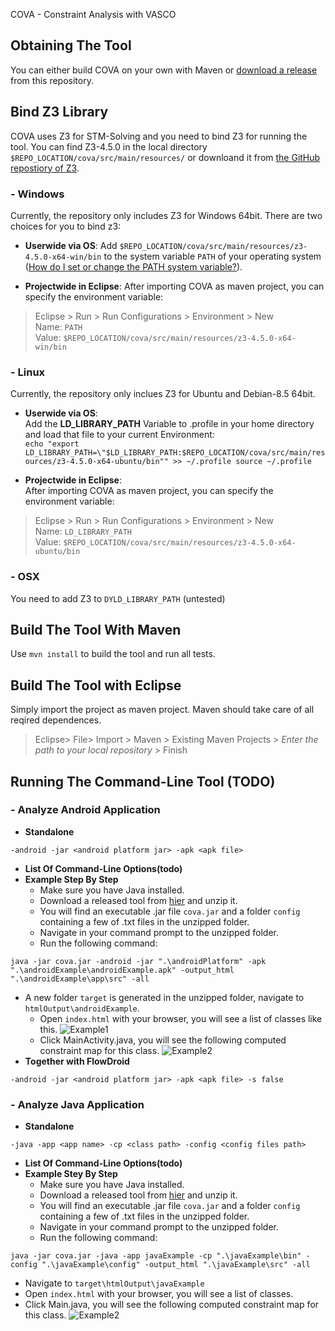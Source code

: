 COVA - Constraint Analysis with VASCO 

## Obtaining The Tool 
You can either build COVA on your own with Maven or [download a release](...) from this repository.

## Bind Z3 Library
COVA uses Z3 for STM-Solving and you need to bind Z3 for running the tool. You can find Z3-4.5.0 in the local directory `$REPO_LOCATION/cova/src/main/resources/` or downloand it from [the GitHub repostiory of Z3](https://github.com/Z3Prover/z3).  
### - Windows
Currently, the repository only includes Z3 for Windows 64bit.
There are two choices for you to bind z3:

- **Userwide via OS**: 
Add `$REPO_LOCATION/cova/src/main/resources/z3-4.5.0-x64-win/bin` to the system variable `PATH` of your operating system ([How do I set or change the PATH system variable?](https://www.java.com/en/download/help/path.xml)).

- **Projectwide in Eclipse**: 
After importing COVA as maven project, you can specify the environment variable: 
> Eclipse > Run > Run Configurations > Environment > New  
Name: `PATH`  
Value: `$REPO_LOCATION/cova/src/main/resources/z3-4.5.0-x64-win/bin`


### - Linux
Currently, the repository only inclues Z3 for Ubuntu and Debian-8.5 64bit.

- **Userwide via OS**:  
Add the **LD_LIBRARY_PATH** Variable to .profile in your home directory and load that file to your current Environment:  
`echo "export LD_LIBRARY_PATH=\"$LD_LIBRARY_PATH:$REPO_LOCATION/cova/src/main/resources/z3-4.5.0-x64-ubuntu/bin"" >> ~/.profile
source ~/.profile`

- **Projectwide in Eclipse**:  
After importing COVA as maven project, you can specify the environment variable:
> Eclipse > Run > Run Configurations > Environment > New  
Name: `LD_LIBRARY_PATH`  
Value: `$REPO_LOCATION/cova/src/main/resources/z3-4.5.0-x64-ubuntu/bin` 

### - OSX
You need to add Z3 to `DYLD_LIBRARY_PATH` (untested)

## Build The Tool With Maven
Use 
`mvn install`
to build the tool and run all tests.

## Build The Tool with Eclipse
Simply import the project as maven project. Maven should take care of all reqired dependences.
> Eclipse> File> Import > Maven > Existing Maven Projects > *Enter the path to your local repository*  > Finish

## Running The Command-Line Tool (TODO)
### - Analyze Android Application
- **Standalone**
```
-android -jar <android platform jar> -apk <apk file>
```
- **List Of Command-Line Options(todo)**
- **Example Step By Step**
    - Make sure you have Java installed.   
    - Download a released tool from [hier](/release1.0.0.zip) and unzip it.  
    - You will find an executable .jar file `cova.jar` and a folder `config` containing a few of .txt files in the unzipped folder. 
    - Navigate in your command prompt to the unzipped folder.
    - Run the following command:
```
java -jar cova.jar -android -jar ".\androidPlatform" -apk ".\androidExample\androidExample.apk" -output_html ".\androidExample\app\src" -all
```
 - A new folder `target` is generated in the unzipped folder, navigate to  `htmlOutput\androidExample`.
    - Open `index.html` with your browser, you will see a list of classes like this. 
        ![Example1](/pics/Example1.PNG)
    - Click MainActivity.java, you will see the following computed constraint map for this class.
        ![Example2](/pics/Example2.PNG)
- **Together with FlowDroid**
```
-android -jar <android platform jar> -apk <apk file> -s false
```

### - Analyze Java Application
- **Standalone**
```
-java -app <app name> -cp <class path> -config <config files path>
```
- **List Of Command-Line Options(todo)**
- **Example Stey By Step**
    -  Make sure you have Java installed.   
    - Download a released tool from [hier](/release1.0.0.zip) and unzip it.  
    - You will find an executable .jar file `cova.jar` and a folder `config` containing a few of .txt files in the unzipped folder. 
    - Navigate in your command prompt to the unzipped folder.
    - Run the following command:
```
java -jar cova.jar -java -app javaExample -cp ".\javaExample\bin" -config ".\javaExample\config" -output_html ".\javaExample\src" -all
```
   - Navigate to `target\htmlOutput\javaExample`
   - Open `index.html` with your browser, you will see a list of classes. 
   - Click Main.java, you will see the following computed constraint map for this class.
    ![Example2](/pics/Example3.PNG)
